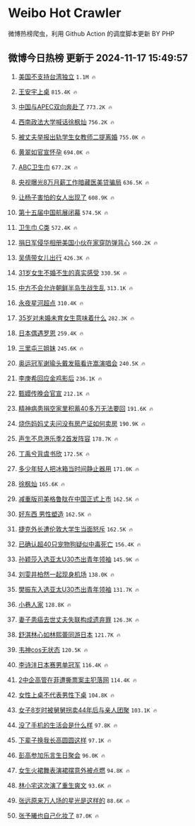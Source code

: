 # Weibo Hot Crawler 



微博热榜爬虫，利用 Github Action 的调度脚本更新 BY PHP 


## 微博今日热榜 更新于 2024-11-17 15:49:57 
1. [美国不支持台湾独立](https://s.weibo.com/weibo?q=%23%E7%BE%8E%E5%9B%BD%E4%B8%8D%E6%94%AF%E6%8C%81%E5%8F%B0%E6%B9%BE%E7%8B%AC%E7%AB%8B%23&t=31&band_rank=1&Refer=top) `1.1M 🔥` 

1. [王安宇上桌](https://s.weibo.com/weibo?q=%E7%8E%8B%E5%AE%89%E5%AE%87%E4%B8%8A%E6%A1%8C&t=31&band_rank=2&Refer=top) `815.4K 🔥` 

1. [中国与APEC双向奔赴了](https://s.weibo.com/weibo?q=%23%E4%B8%AD%E5%9B%BD%E4%B8%8EAPEC%E5%8F%8C%E5%90%91%E5%A5%94%E8%B5%B4%E4%BA%86%23&t=31&band_rank=3&Refer=top) `773.2K 🔥` 

1. [西南政法大学喊话徐枫灿](https://s.weibo.com/weibo?q=%23%E8%A5%BF%E5%8D%97%E6%94%BF%E6%B3%95%E5%A4%A7%E5%AD%A6%E5%96%8A%E8%AF%9D%E5%BE%90%E6%9E%AB%E7%81%BF%23&t=31&band_rank=4&Refer=top) `756.2K 🔥` 

1. [被丈夫举报出轨学生女教师二提离婚](https://s.weibo.com/weibo?q=%23%E8%A2%AB%E4%B8%88%E5%A4%AB%E4%B8%BE%E6%8A%A5%E5%87%BA%E8%BD%A8%E5%AD%A6%E7%94%9F%E5%A5%B3%E6%95%99%E5%B8%88%E4%BA%8C%E6%8F%90%E7%A6%BB%E5%A9%9A%23&t=31&band_rank=5&Refer=top) `755.0K 🔥` 

1. [黄翠如官宣怀孕](https://s.weibo.com/weibo?q=%E9%BB%84%E7%BF%A0%E5%A6%82%E5%AE%98%E5%AE%A3%E6%80%80%E5%AD%95&t=31&band_rank=6&Refer=top) `694.0K 🔥` 

1. [ABC卫生巾](https://s.weibo.com/weibo?q=ABC%E5%8D%AB%E7%94%9F%E5%B7%BE&t=31&band_rank=7&Refer=top) `677.2K 🔥` 

1. [央视曝光8万月薪工作暗藏医美贷骗局](https://s.weibo.com/weibo?q=%23%E5%A4%AE%E8%A7%86%E6%9B%9D%E5%85%898%E4%B8%87%E6%9C%88%E8%96%AA%E5%B7%A5%E4%BD%9C%E6%9A%97%E8%97%8F%E5%8C%BB%E7%BE%8E%E8%B4%B7%E9%AA%97%E5%B1%80%23&t=31&band_rank=8&Refer=top) `636.5K 🔥` 

1. [让杨子害怕的女人出现了](https://s.weibo.com/weibo?q=%23%E8%AE%A9%E6%9D%A8%E5%AD%90%E5%AE%B3%E6%80%95%E7%9A%84%E5%A5%B3%E4%BA%BA%E5%87%BA%E7%8E%B0%E4%BA%86%23&t=31&band_rank=9&Refer=top) `608.9K 🔥` 

1. [第十五届中国航展闭幕](https://s.weibo.com/weibo?q=%23%E7%AC%AC%E5%8D%81%E4%BA%94%E5%B1%8A%E4%B8%AD%E5%9B%BD%E8%88%AA%E5%B1%95%E9%97%AD%E5%B9%95%23&t=31&band_rank=10&Refer=top) `574.5K 🔥` 

1. [卫生巾 C类](https://s.weibo.com/weibo?q=%E5%8D%AB%E7%94%9F%E5%B7%BE%20C%E7%B1%BB&t=31&band_rank=11&Refer=top) `572.4K 🔥` 

1. [捐日军侵华相册美国小伙在家穿防弹背心](https://s.weibo.com/weibo?q=%23%E6%8D%90%E6%97%A5%E5%86%9B%E4%BE%B5%E5%8D%8E%E7%9B%B8%E5%86%8C%E7%BE%8E%E5%9B%BD%E5%B0%8F%E4%BC%99%E5%9C%A8%E5%AE%B6%E7%A9%BF%E9%98%B2%E5%BC%B9%E8%83%8C%E5%BF%83%23&t=31&band_rank=12&Refer=top) `560.2K 🔥` 

1. [吴倩带女儿出行](https://s.weibo.com/weibo?q=%23%E5%90%B4%E5%80%A9%E5%B8%A6%E5%A5%B3%E5%84%BF%E5%87%BA%E8%A1%8C%23&t=31&band_rank=13&Refer=top) `426.3K 🔥` 

1. [31岁女生不婚不生的真实感受](https://s.weibo.com/weibo?q=%2331%E5%B2%81%E5%A5%B3%E7%94%9F%E4%B8%8D%E5%A9%9A%E4%B8%8D%E7%94%9F%E7%9A%84%E7%9C%9F%E5%AE%9E%E6%84%9F%E5%8F%97%23&t=31&band_rank=14&Refer=top) `330.5K 🔥` 

1. [中方不会允许朝鲜半岛生战生乱](https://s.weibo.com/weibo?q=%23%E4%B8%AD%E6%96%B9%E4%B8%8D%E4%BC%9A%E5%85%81%E8%AE%B8%E6%9C%9D%E9%B2%9C%E5%8D%8A%E5%B2%9B%E7%94%9F%E6%88%98%E7%94%9F%E4%B9%B1%23&t=31&band_rank=15&Refer=top) `313.1K 🔥` 

1. [永夜星河超点](https://s.weibo.com/weibo?q=%E6%B0%B8%E5%A4%9C%E6%98%9F%E6%B2%B3%E8%B6%85%E7%82%B9&t=31&band_rank=16&Refer=top) `310.4K 🔥` 

1. [35岁对未婚未育女生意味着什么](https://s.weibo.com/weibo?q=35%E5%B2%81%E5%AF%B9%E6%9C%AA%E5%A9%9A%E6%9C%AA%E8%82%B2%E5%A5%B3%E7%94%9F%E6%84%8F%E5%91%B3%E7%9D%80%E4%BB%80%E4%B9%88&t=31&band_rank=17&Refer=top) `282.3K 🔥` 

1. [日本偶遇罗恩](https://s.weibo.com/weibo?q=%23%E6%97%A5%E6%9C%AC%E5%81%B6%E9%81%87%E7%BD%97%E6%81%A9%23&t=31&band_rank=18&Refer=top) `259.4K 🔥` 

1. [三里屯三姐妹](https://s.weibo.com/weibo?q=%E4%B8%89%E9%87%8C%E5%B1%AF%E4%B8%89%E5%A7%90%E5%A6%B9&t=31&band_rank=19&Refer=top) `245.6K 🔥` 

1. [奥运冠军谢瑜头戴发箍看许嵩演唱会](https://s.weibo.com/weibo?q=%23%E5%A5%A5%E8%BF%90%E5%86%A0%E5%86%9B%E8%B0%A2%E7%91%9C%E5%A4%B4%E6%88%B4%E5%8F%91%E7%AE%8D%E7%9C%8B%E8%AE%B8%E5%B5%A9%E6%BC%94%E5%94%B1%E4%BC%9A%23&t=31&band_rank=20&Refer=top) `240.5K 🔥` 

1. [李庚希回应金鸡影后](https://s.weibo.com/weibo?q=%23%E6%9D%8E%E5%BA%9A%E5%B8%8C%E5%9B%9E%E5%BA%94%E9%87%91%E9%B8%A1%E5%BD%B1%E5%90%8E%23&t=31&band_rank=21&Refer=top) `236.1K 🔥` 

1. [甄嬛传晚会官宣](https://s.weibo.com/weibo?q=%23%E7%94%84%E5%AC%9B%E4%BC%A0%E6%99%9A%E4%BC%9A%E5%AE%98%E5%AE%A3%23&t=31&band_rank=22&Refer=top) `212.1K 🔥` 

1. [精神病患捐空家里积蓄40多万无法要回](https://s.weibo.com/weibo?q=%23%E7%B2%BE%E7%A5%9E%E7%97%85%E6%82%A3%E6%8D%90%E7%A9%BA%E5%AE%B6%E9%87%8C%E7%A7%AF%E8%93%8440%E5%A4%9A%E4%B8%87%E6%97%A0%E6%B3%95%E8%A6%81%E5%9B%9E%23&t=31&band_rank=23&Refer=top) `191.6K 🔥` 

1. [烧伤妈妈丈夫问没有房产证如何卖房](https://s.weibo.com/weibo?q=%23%E7%83%A7%E4%BC%A4%E5%A6%88%E5%A6%88%E4%B8%88%E5%A4%AB%E9%97%AE%E6%B2%A1%E6%9C%89%E6%88%BF%E4%BA%A7%E8%AF%81%E5%A6%82%E4%BD%95%E5%8D%96%E6%88%BF%23&t=31&band_rank=24&Refer=top) `190.9K 🔥` 

1. [声生不息港乐季2首发阵容](https://s.weibo.com/weibo?q=%23%E5%A3%B0%E7%94%9F%E4%B8%8D%E6%81%AF%E6%B8%AF%E4%B9%90%E5%AD%A32%E9%A6%96%E5%8F%91%E9%98%B5%E5%AE%B9%23&t=31&band_rank=25&Refer=top) `178.7K 🔥` 

1. [丁禹兮背虞书欣](https://s.weibo.com/weibo?q=%23%E4%B8%81%E7%A6%B9%E5%85%AE%E8%83%8C%E8%99%9E%E4%B9%A6%E6%AC%A3%23&t=31&band_rank=26&Refer=top) `172.5K 🔥` 

1. [多少年轻人把冰箱当时间静止器用](https://s.weibo.com/weibo?q=%23%E5%A4%9A%E5%B0%91%E5%B9%B4%E8%BD%BB%E4%BA%BA%E6%8A%8A%E5%86%B0%E7%AE%B1%E5%BD%93%E6%97%B6%E9%97%B4%E9%9D%99%E6%AD%A2%E5%99%A8%E7%94%A8%23&t=31&band_rank=27&Refer=top) `171.0K 🔥` 

1. [徐枫灿](https://s.weibo.com/weibo?q=%E5%BE%90%E6%9E%AB%E7%81%BF&t=31&band_rank=28&Refer=top) `165.6K 🔥` 

1. [减重版司美格鲁肽在中国正式上市](https://s.weibo.com/weibo?q=%23%E5%87%8F%E9%87%8D%E7%89%88%E5%8F%B8%E7%BE%8E%E6%A0%BC%E9%B2%81%E8%82%BD%E5%9C%A8%E4%B8%AD%E5%9B%BD%E6%AD%A3%E5%BC%8F%E4%B8%8A%E5%B8%82%23&t=31&band_rank=29&Refer=top) `162.5K 🔥` 

1. [好东西 男性塑造](https://s.weibo.com/weibo?q=%E5%A5%BD%E4%B8%9C%E8%A5%BF%20%E7%94%B7%E6%80%A7%E5%A1%91%E9%80%A0&t=31&band_rank=30&Refer=top) `162.5K 🔥` 

1. [捷克外长遭伦敦大学生当面怒斥](https://s.weibo.com/weibo?q=%23%E6%8D%B7%E5%85%8B%E5%A4%96%E9%95%BF%E9%81%AD%E4%BC%A6%E6%95%A6%E5%A4%A7%E5%AD%A6%E7%94%9F%E5%BD%93%E9%9D%A2%E6%80%92%E6%96%A5%23&t=31&band_rank=31&Refer=top) `162.5K 🔥` 

1. [已确认超40只宠物狗疑似中毒死亡](https://s.weibo.com/weibo?q=%23%E5%B7%B2%E7%A1%AE%E8%AE%A4%E8%B6%8540%E5%8F%AA%E5%AE%A0%E7%89%A9%E7%8B%97%E7%96%91%E4%BC%BC%E4%B8%AD%E6%AF%92%E6%AD%BB%E4%BA%A1%23&t=31&band_rank=32&Refer=top) `156.4K 🔥` 

1. [孙颖莎入选亚太U30杰出青年领袖](https://s.weibo.com/weibo?q=%23%E5%AD%99%E9%A2%96%E8%8E%8E%E5%85%A5%E9%80%89%E4%BA%9A%E5%A4%AAU30%E6%9D%B0%E5%87%BA%E9%9D%92%E5%B9%B4%E9%A2%86%E8%A2%96%23&t=31&band_rank=33&Refer=top) `145.9K 🔥` 

1. [刘雯井柏然一起现身机场](https://s.weibo.com/weibo?q=%23%E5%88%98%E9%9B%AF%E4%BA%95%E6%9F%8F%E7%84%B6%E4%B8%80%E8%B5%B7%E7%8E%B0%E8%BA%AB%E6%9C%BA%E5%9C%BA%23&t=31&band_rank=34&Refer=top) `138.0K 🔥` 

1. [樊振东入选亚太U30杰出青年领袖](https://s.weibo.com/weibo?q=%23%E6%A8%8A%E6%8C%AF%E4%B8%9C%E5%85%A5%E9%80%89%E4%BA%9A%E5%A4%AAU30%E6%9D%B0%E5%87%BA%E9%9D%92%E5%B9%B4%E9%A2%86%E8%A2%96%23&t=31&band_rank=35&Refer=top) `131.7K 🔥` 

1. [小巷人家](https://s.weibo.com/weibo?q=%E5%B0%8F%E5%B7%B7%E4%BA%BA%E5%AE%B6&t=31&band_rank=36&Refer=top) `128.8K 🔥` 

1. [妻子患癌去世丈夫失联构成遗弃罪](https://s.weibo.com/weibo?q=%23%E5%A6%BB%E5%AD%90%E6%82%A3%E7%99%8C%E5%8E%BB%E4%B8%96%E4%B8%88%E5%A4%AB%E5%A4%B1%E8%81%94%E6%9E%84%E6%88%90%E9%81%97%E5%BC%83%E7%BD%AA%23&t=31&band_rank=37&Refer=top) `126.3K 🔥` 

1. [舒淇林心如林熙蕾同游日本](https://s.weibo.com/weibo?q=%23%E8%88%92%E6%B7%87%E6%9E%97%E5%BF%83%E5%A6%82%E6%9E%97%E7%86%99%E8%95%BE%E5%90%8C%E6%B8%B8%E6%97%A5%E6%9C%AC%23&t=31&band_rank=38&Refer=top) `121.7K 🔥` 

1. [韦神cos无状态](https://s.weibo.com/weibo?q=%23%E9%9F%A6%E7%A5%9Ecos%E6%97%A0%E7%8A%B6%E6%80%81%23&t=31&band_rank=39&Refer=top) `120.5K 🔥` 

1. [李诗沣日本赛男单冠军](https://s.weibo.com/weibo?q=%23%E6%9D%8E%E8%AF%97%E6%B2%A3%E6%97%A5%E6%9C%AC%E8%B5%9B%E7%94%B7%E5%8D%95%E5%86%A0%E5%86%9B%23&t=31&band_rank=40&Refer=top) `116.4K 🔥` 

1. [2中企高管在菲遭撕票案主犯落网](https://s.weibo.com/weibo?q=%232%E4%B8%AD%E4%BC%81%E9%AB%98%E7%AE%A1%E5%9C%A8%E8%8F%B2%E9%81%AD%E6%92%95%E7%A5%A8%E6%A1%88%E4%B8%BB%E7%8A%AF%E8%90%BD%E7%BD%91%23&t=31&band_rank=41&Refer=top) `114.4K 🔥` 

1. [女性上桌不代表男性下桌](https://s.weibo.com/weibo?q=%E5%A5%B3%E6%80%A7%E4%B8%8A%E6%A1%8C%E4%B8%8D%E4%BB%A3%E8%A1%A8%E7%94%B7%E6%80%A7%E4%B8%8B%E6%A1%8C&t=31&band_rank=42&Refer=top) `104.8K 🔥` 

1. [女子8岁时被舅舅拐卖44年后与亲人团聚](https://s.weibo.com/weibo?q=%23%E5%A5%B3%E5%AD%908%E5%B2%81%E6%97%B6%E8%A2%AB%E8%88%85%E8%88%85%E6%8B%90%E5%8D%9644%E5%B9%B4%E5%90%8E%E4%B8%8E%E4%BA%B2%E4%BA%BA%E5%9B%A2%E8%81%9A%23&t=31&band_rank=43&Refer=top) `103.1K 🔥` 

1. [没了手机的生活会是什么样](https://s.weibo.com/weibo?q=%23%E6%B2%A1%E4%BA%86%E6%89%8B%E6%9C%BA%E7%9A%84%E7%94%9F%E6%B4%BB%E4%BC%9A%E6%98%AF%E4%BB%80%E4%B9%88%E6%A0%B7%23&t=31&band_rank=44&Refer=top) `97.8K 🔥` 

1. [下辈子换我长高圆圆这样](https://s.weibo.com/weibo?q=%E4%B8%8B%E8%BE%88%E5%AD%90%E6%8D%A2%E6%88%91%E9%95%BF%E9%AB%98%E5%9C%86%E5%9C%86%E8%BF%99%E6%A0%B7&t=31&band_rank=45&Refer=top) `97.1K 🔥` 

1. [彭高参加乐言生日聚会](https://s.weibo.com/weibo?q=%E5%BD%AD%E9%AB%98%E5%8F%82%E5%8A%A0%E4%B9%90%E8%A8%80%E7%94%9F%E6%97%A5%E8%81%9A%E4%BC%9A&t=31&band_rank=46&Refer=top) `96.0K 🔥` 

1. [女生火裙舞表演裙摆意外被点燃](https://s.weibo.com/weibo?q=%23%E5%A5%B3%E7%94%9F%E7%81%AB%E8%A3%99%E8%88%9E%E8%A1%A8%E6%BC%94%E8%A3%99%E6%91%86%E6%84%8F%E5%A4%96%E8%A2%AB%E7%82%B9%E7%87%83%23&t=31&band_rank=47&Refer=top) `94.8K 🔥` 

1. [林小宅这次演了重生爽文](https://s.weibo.com/weibo?q=%E6%9E%97%E5%B0%8F%E5%AE%85%E8%BF%99%E6%AC%A1%E6%BC%94%E4%BA%86%E9%87%8D%E7%94%9F%E7%88%BD%E6%96%87&t=31&band_rank=48&Refer=top) `93.6K 🔥` 

1. [张远原来万人场的星光是这样的](https://s.weibo.com/weibo?q=%E5%BC%A0%E8%BF%9C%E5%8E%9F%E6%9D%A5%E4%B8%87%E4%BA%BA%E5%9C%BA%E7%9A%84%E6%98%9F%E5%85%89%E6%98%AF%E8%BF%99%E6%A0%B7%E7%9A%84&t=31&band_rank=49&Refer=top) `88.6K 🔥` 

1. [张予曦也自己化妆了](https://s.weibo.com/weibo?q=%E5%BC%A0%E4%BA%88%E6%9B%A6%E4%B9%9F%E8%87%AA%E5%B7%B1%E5%8C%96%E5%A6%86%E4%BA%86&t=31&band_rank=50&Refer=top) `87.0K 🔥` 


